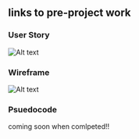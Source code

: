 ## links to pre-project work

### User Story

![Alt text](/Users/jeffrey/Desktop/userstory.png)

### Wireframe

![Alt text](/Users/jeffrey/Desktop/wireframe.png)

### Psuedocode

coming soon when comlpeted!!
